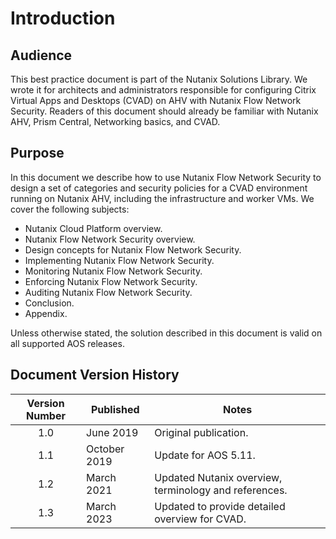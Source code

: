 # Introduction

## Audience

This best practice document <!--JK: @david-brett document or guide? --> is part of the Nutanix Solutions Library. We wrote it for architects and administrators responsible for configuring Citrix Virtual Apps and Desktops (CVAD) on AHV with Nutanix Flow Network Security. Readers of this document should already be familiar with Nutanix AHV, Prism Central, Networking basics, and CVAD.

## Purpose

In this document we describe how to use Nutanix Flow Network Security to design a set of categories and security policies for a CVAD environment running on Nutanix AHV, including the infrastructure and worker VMs. We cover the following subjects:

- Nutanix Cloud Platform overview.
- Nutanix Flow Network Security overview.
- Design concepts for Nutanix Flow Network Security.
- Implementing Nutanix Flow Network Security.
- Monitoring Nutanix Flow Network Security.
- Enforcing Nutanix Flow Network Security.
- Auditing Nutanix Flow Network Security.
- Conclusion. <!--JK: @david-brett Not sure if these go here - that's more of a TOC format?-->
- Appendix. <!--JK: @david-brett Not sure if these go here - that's more of a TOC format?-->
  
Unless otherwise stated, the solution described in this document is valid on all supported AOS releases.

## Document Version History

| **Version Number** | **Published** | **Notes** |
| :---: | --- | --- |
| 1.0 | June 2019 | Original publication. |
| 1.1 | October 2019 | Update for AOS 5.11. |
| 1.2 | March 2021 | Updated Nutanix overview, terminology and references. |
| 1.3 | March 2023 | Updated to provide detailed overview for CVAD. |

<!--JK: @david-brett just making sure this version table is accurate?-->